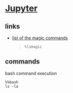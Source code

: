 # [Jupyter](https://jupyter.org/)

## links
* [list of the magic commands](https://ipython.readthedocs.io/en/stable/interactive/magics.html)
  > `%lsmagic`


## commands
bash command execution
```
%%bash
ls -la
```
